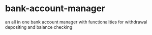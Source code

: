 # bank-account-manager
an all in one bank account manager with functionalities for withdrawal depositing and balance checking
